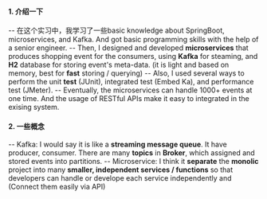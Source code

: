 #### 1. 介绍一下

-- 在这个实习中，我学习了一些basic knowledge about SpringBoot, microservices, and Kafka. And got basic programming skills with the help of a senior engineer.
-- Then, I designed and developed **microservices** that produces shopping event for the consumers, using **Kafka** for steaming, and **H2** database for storing event's meta-data. (it is light and based on memory, best for **fast** storing / querying)
-- Also, I used several ways to perform the unit **test** (JUnit), integrated test (Embed Ka), and performance test (JMeter).
-- Eventually, the microservices can handle 1000+ events at one time. And the usage of RESTful APIs make it easy to integrated in the exising system.

#### 2. 一些概念

-- Kafka: I would say it is like a **streaming message queue**. It have producer, consumer. There are many **topics** in **Broker**, which assigned and stored events into partitions.
-- Microservice: I think it **separate** the **monolic** project into many **smaller, independent services / functions** so that developers can handle or develope  each service independently and (Connect them easily via API)



